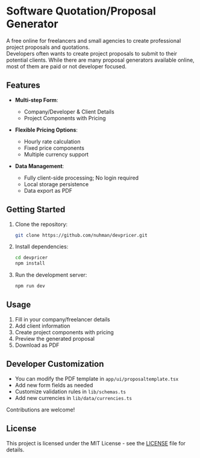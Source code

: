 # Software Quotation/Proposal Generator

A free online for freelancers and small agencies to create professional project proposals and quotations.   
Developers often wants to create project proposals to submit to their potential clients. While there are many proposal generators available online, most of them are paid or not developer focused. 
  
## Features  

- **Multi-step Form**: 
  - Company/Developer & Client Details  
  - Project Components with Pricing  
  
- **Flexible Pricing Options**:
  - Hourly rate calculation
  - Fixed price components
  - Multiple currency support
  
- **Data Management**:  
  - Fully client-side processing; No login required
  - Local storage persistence
  - Data export as PDF  
   

## Getting Started

1. Clone the repository:
   ```bash
   git clone https://github.com/nuhman/devpricer.git
   ```

2. Install dependencies:
   ```bash
   cd devpricer
   npm install
   ```

3. Run the development server:
   ```bash
   npm run dev
   ```  

## Usage

1. Fill in your company/freelancer details
2. Add client information
3. Create project components with pricing
4. Preview the generated proposal
5. Download as PDF

## Developer Customization

- You can modify the PDF template in `app/ui/proposaltemplate.tsx`   
- Add new form fields as needed  
- Customize validation rules in `lib/schemas.ts`  
- Add new currencies in `lib/data/currencies.ts`  
  
Contributions are welcome!  

## License

This project is licensed under the MIT License - see the [LICENSE](LICENSE) file for details.



